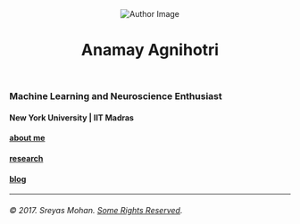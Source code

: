 <!DOCTYPE html>
<html lang="en-US">
<head>

<meta charset="utf-8">
<meta name="viewport" content="width=device-width, initial-scale=1.0">
<meta http-equiv="content-type" content="text/html; charset=utf-8">
<meta http-equiv="X-UA-Compatible" content="IE=edge">




<base href="https://anamay-agnihotri.github.io">

<title>Anamay Agnihotri</title>

<meta name="generator" content="Hugo 0.21" />


<link rel="apple-touch-icon" sizes="180x180" href="/apple-touch-icon.png">
<link rel="icon" type="image/png" href="/favicon-32x32.png" sizes="32x32">
<link rel="icon" type="image/png" href="/favicon-16x16.png" sizes="16x16">
<link rel="manifest" href="/manifest.json">
<link rel="mask-icon" href="/safari-pinned-tab.svg" color="#5bbad5">
<meta name="theme-color" content="#ffffff">

</head>
<body lang="en-US">
<div class="container">


<header class="row text-center header">
   <img src="img/headshot.jpg" alt="Author Image" class="img-circle text-center headshot"> 
  <h1 class="author">Anamay Agnihotri</h1>
</header>


<section id="info-pane" class="row text-center info">
  
  <h3 class="intro">Machine Learning and Neuroscience Enthusiast</h3>
  
  
  <h4 class="description">New York University | IIT Madras</h4>
  
</section>

<section id="main-menu-pane" class="row text-center main-menu">
  
  <h4><a class="menu-item" href="/about/">about me</a></h4>
  
  <h4><a class="menu-item" href="/research/">research</a></h4>
  
  <h4><a class="menu-item" href="/blog/">blog</a></h4>
  
</section>



<footer class="row text-center footer">
  <hr />
  
  <h6 class="text-center copyright">© 2017. Sreyas Mohan. <a href="http://creativecommons.org/licenses/by/3.0/">Some Rights Reserved</a>.</h6>
  
  
</footer>

</div>

</body>
</html>

